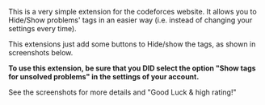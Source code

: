 This is a very simple extension for the codeforces website. It allows you to Hide/Show problems' tags in an easier way (i.e. instead of changing your settings every time).

This extensions just add some buttons to Hide/show the tags, as shown in screenshots below.

**To use this extension, be sure that you DID select the option "Show tags for unsolved problems" in the settings of your account.**

See the screenshots for more details and "Good Luck & high rating!"
